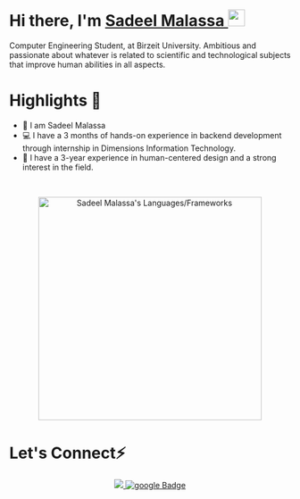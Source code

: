 <h1> Hi there, I'm <a href="../.../../../../">Sadeel Malassa </a>  <img src="https://media.giphy.com/media/hvRJCLFzcasrR4ia7z/giphy.gif" width="30px"/> </h1>
Computer Engineering Student, at Birzeit University. 
Ambitious and passionate about whatever is related to scientific and technological subjects that improve human abilities in all aspects.  
<br />
<h1>Highlights 📌</h1>

- 👋 I am Sadeel Malassa
- 💻 I have a 3 months of hands-on experience in backend development through internship in Dimensions Information Technology.
- 🌱 I have a 3-year experience in human-centered design and a strong interest in the field.

<br />
<p align = "center">

 <img src = "https://github-readme-stats.vercel.app/api/top-langs?username=sadeel16&show_icons=true&count_private=true&locale=en&layout=compact&langs_count=10&hide_border=true&bg_color=282A36&title_color=DD6387&text_color=fff&icon_color=fff" alt = "Sadeel Malassa's Languages/Frameworks" width = 400 />
</p>

<h1>Let's Connect⚡</h1>
<p align="center">
    <div align="center">
    <a href="https://www.linkedin.com/in/sadeel-malassa-71a66621a/">
      <img src="https://img.shields.io/badge/LinkedIn-blue?style=for-the-badge&logo=linkedin"/>
    </a>
    <a href="mailto:sadeel.malasa@gmail.com">
      <img src="https://img.shields.io/badge/google-red?style=for-the-badge&logo=google&logoColor=white" alt="google Badge"/>
    </a>
</div>
</p>






<!--
**sadeel16/sadeel16** is a ✨ _special_ ✨ repository because its `README.md` (this file) appears on your GitHub profile.

Here are some ideas to get you started:

- 🔭 I’m currently working on ...
- 🌱 I’m currently learning ...
- 👯 I’m looking to collaborate on ...
- 🤔 I’m looking for help with ...
- 💬 Ask me about ...
- 📫 How to reach me: ...
- 😄 Pronouns: ...
- ⚡ Fun fact: ...
-->
